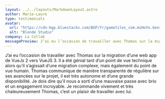 ```yaml
---
layout: ../../layouts/MarkdownLayout.astro
author: Marie-Laure
type: testimonials
avatar:
  url: "https://cdn-bgp.bluestacks.com/BGP/fr/gametiles_com.miHoYo.GenshinImpact.jpg"
  alt: "Blonde Studio"
company: La Collab
messagePreview: J’ai eu l’occasion de travailler avec Thomas sur la migration d’une web app de VueJs 2 vers VueJS 3... 
---
```


J’ai eu l’occasion de travailler avec Thomas sur la migration d’une web app de VueJs 2 vers VueJS 3. Il a été génial tant d’un point de vue technique alors qu’il s’agissait d’une migration complexe, mais également du point de vue humain. Thomas communique de manière transparente de régulière sur ses avancées sur le projet, il est très autonome et d’une grande disponibilité. Je dois dire qu’il nous a sorti d’une mauvaise passe avec brio et un engagement incroyable. Je recommande vivement et très chaleureusement Thomas, c’est un plaisir de travailler avec lui. 
